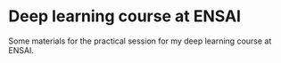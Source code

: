 # Deep learning course at ENSAI

Some materials for the practical session for my deep learning course at ENSAI.
